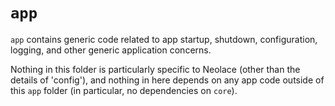 # `app`

`app` contains generic code related to app startup, shutdown, configuration,
logging, and other generic application concerns.

Nothing in this folder is particularly specific to Neolace (other than the
details of 'config'), and nothing in here depends on any app code outside of
this `app` folder (in particular, no dependencies on `core`).
